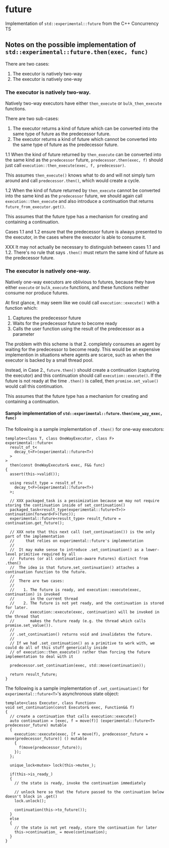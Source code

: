 # future
Implementation of `std::experimental::future` from the C++ Concurrency TS

## Notes on the possible implementation of `std::experimental::future.then(exec, func)`

There are two cases:

  1. The executor is natively two-way
  2. The executor is natively one-way

### The executor is natively two-way.
  
Natively two-way executors have either `then_execute` or `bulk_then_execute` functions.

There are two sub-cases:

  1. The executor returns a kind of future which can be converted into the same type of future as the predecessor future.
  2. The executor returns a kind of future which cannot be converted into the same type of future as the predecessor future.

1.1 When the kind of future returned by `then_execute` can be converted into the same kind as the `predecessor` future, `predecessor.then(exec, f)` should just call `execution::then_execute(exec, f, predecessor)`.

This assumes `then_execute()` knows what to do and will not simply turn around and call `predecessor.then()`, which would create a cycle.

1.2 When the kind of future returned by `then_execute` cannot be converted into the same kind as the `predecessor` future, we should again call `execution::then_execute` and also introduce a continuation that returns `future_from_executor.get()`.

This assumes that the future type has a mechanism for creating and containing a continuation.

Cases 1.1 and 1.2 ensure that the predecessor future is always presented to the executor, in the cases where the executor is able to consume it.

XXX It may not actually be necessary to distinguish between cases 1.1 and 1.2. There's no rule that says `.then()` must return the same kind of future as the predecessor future.

### The executor is natively one-way.

Natively one-way executors are oblivious to futures, because they have either `execute` or `bulk_execute` functions, and these functions neither consume nor produce futures.

At first glance, it may seem like we could call `execution::execute()` with a function which:

  1. Captures the predecessor future
  2. Waits for the predecessor future to become ready
  3. Calls the user function using the result of the predecessor as a parameter

The problem with this scheme is that 2. completely consumes an agent by waiting for the predecessor to become ready. This would be an expensive implemention in situations where agents are scarce, such as when the executor is backed by a small thread pool.

Instead, in Case 2., `future.then()` should create a continuation (capturing the executor) and this continuation should call `execution::execute()`. If the future is not ready at the time `.then()` is called, then `promise.set_value()` would call this continuation.

This assumes that the future type has a mechanism for creating and containing a continuation.

#### Sample implementation of `std::experimental::future.then(one_way_exec, func)`

The following is a sample implementation of `.then()` for one-way executors:

    template<class T, class OneWayExecutor, class F>
    experimental::future<
      result_of_t<
        decay_t<F>(experimental::future<T>)
      >
    >
      then(const OneWayExecutor& exec, F&& func)
    {
      assert(this->valid());
    
      using result_type = result_of_t<
        decay_t<F>(experimental::future<T>)
      >;
    
      // XXX packaged_task is a pessimization because we may not require storing the continuation inside of set_continuation()
      packaged_task<result_type(experimental::future<T>)> continuation(forward<F>(func));
      experimental::future<result_type> result_future = continuation.get_future();

      // XXX note that this next call (set_continuation()) is the only part of the implementation
      //     that relies on experimental::future's implementation
      // 
      //  It may make sense to introduce .set_continuation() as a lower-level primitive required by all
      //  Futures (or all continuation-aware Futures) distinct from .then()
      //  The idea is that future.set_continuation() attaches a continuation function to the future.
      //
      //  There are two cases:
      //
      //    1. The future is ready, and execution::execute(exec, continuation) is invoked
      //       in the current thread
      //    2. The future is not yet ready, and the continuation is stored for later.
      //       execution::execute(exec, continuation) will be invoked in the thread that
      //       makes the future ready (e.g. the thread which calls promise.set_value()).
      //
      // .set_continuation() returns void and invalidates the future.
      //
      // If we had .set_continuation() as a primitive to work with, we could do all of this stuff generically inside
      // of execution::then_execute() rather than forcing the future implementation to deal with it

      predecessor.set_continuation(exec, std::move(continuation));
    
      return result_future;
    }

The following is a sample implementation of `.set_continuation()` for `experimental::future<T>`'s asynchronous state object:

    template<class Executor, class Function>
    void set_continuation(const Executor& exec, Function&& f)
    {
      // create a continuation that calls execution::execute()
      auto continuation = [exec, f = move(f)] (experimental::future<T> predecessor_future) mutable
      {
        execution::execute(exec, [f = move(f), predecessor_future = move(predecessor_future)] () mutable
        {
          f(move(predecessor_future));
        });
      };

      unique_lock<mutex> lock(this->mutex_);

      if(this->is_ready_)
      {
        // the state is ready, invoke the continuation immediately

        // unlock here so that the future passed to the continuation below doesn't block in .get()
        lock.unlock();

        continuation(this->to_future());
      }
      else
      {
        // the state is not yet ready, store the continuation for later
        this->continuation_ = move(continuation);
      }
    }

